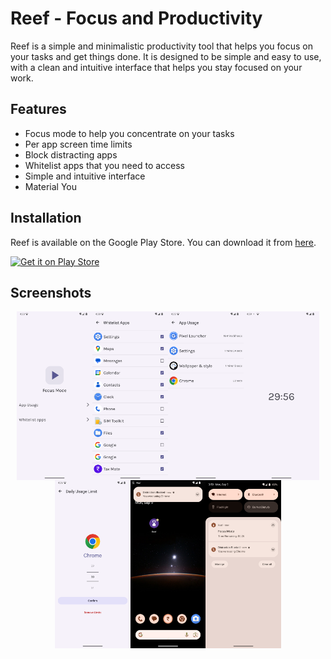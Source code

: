 # Reef - Focus and Productivity

Reef is a simple and minimalistic productivity tool that helps you focus on your tasks and get things done. It is designed to be simple and easy to use, with a clean and intuitive interface that helps you stay focused on your work.

## Features

- Focus mode to help you concentrate on your tasks
- Per app screen time limits
- Block distracting apps
- Whitelist apps that you need to access
- Simple and intuitive interface
- Material You


## Installation

Reef is available on the Google Play Store. You can download it from [here](https://play.google.com/store/apps/details?id=dev.pranav.reef).

[<img src="https://play.google.com/intl/en_us/badges/static/images/badges/en_badge_web_generic.png"
    alt="Get it on Play Store"
    height="80">](https://play.google.com/store/apps/details?id=dev.pranav.reef)



## Screenshots

<div style="display:flex; justify-content:center;">
    <img
        src="screenshots/home.webp"
        alt="Home" width="24%" />
    <img
        src="screenshots/whitelist.webp"
        alt="Favourites" width="24%" />
    <img
        src="screenshots/usage.webp"
        alt="Editor" width="24%" />
    <img
        src="screenshots/running.webp"
        alt="Search" width="24%" />
</div>

<div style="display:flex; justify-content:center;">
    <img
        src="screenshots/limit.webp"
        alt="Home" width="24%" />
    <img
        src="screenshots/blocked.png"
        alt="Favourites" width="24%" />
    <img
        src="screenshots/notifs.png"
        alt="Editor" width="24%" />
</div>

